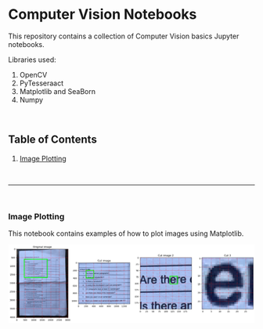
# Computer Vision Notebooks

This repository contains a collection of Computer Vision basics Jupyter notebooks.

Libraries used:
1. OpenCV
2. PyTesseraact
3. Matplotlib and SeaBorn
4. Numpy

<br>

## Table of Contents

1. [Image Plotting](notebooks/image-plotting.ipynb)
<!-- 1. [Image Basics](notebooks/image-basics.ipynb) -->
<!-- 3. [Image Processing](notebooks/image-processing.ipynb) -->


<br>

---
<br>

### Image Plotting

This notebook contains examples of how to plot images using Matplotlib.

![Image Plotting](img/image-plotting.png)